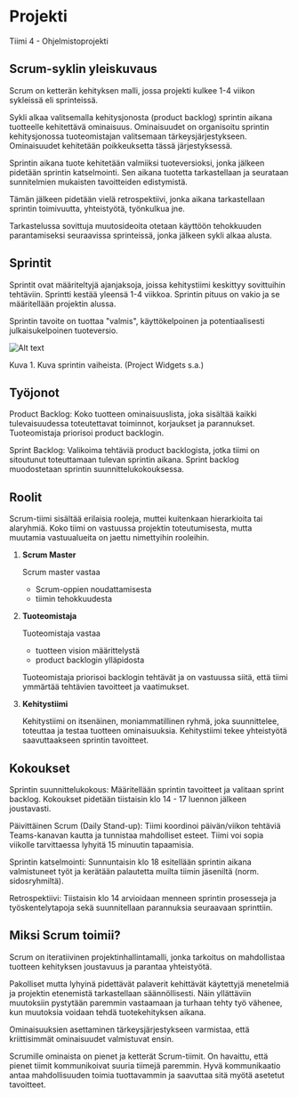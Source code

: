 # Projekti
Tiimi 4 - Ohjelmistoprojekti

## Scrum-syklin yleiskuvaus

Scrum on ketterän kehityksen malli, jossa projekti kulkee 1-4 viikon sykleissä eli sprinteissä. 

Sykli alkaa valitsemalla kehitysjonosta (product backlog) sprintin aikana tuotteelle kehitettävä ominaisuus. Ominaisuudet on organisoitu sprintin kehitysjonossa tuoteomistajan valitsemaan tärkeysjärjestykseen. Ominaisuudet kehitetään poikkeuksetta tässä järjestyksessä.

Sprintin aikana tuote kehitetään valmiiksi tuoteversioksi, jonka jälkeen pidetään sprintin katselmointi. Sen aikana tuotetta tarkastellaan ja seurataan sunnitelmien mukaisten tavoitteiden edistymistä. 

Tämän jälkeen pidetään vielä retrospektiivi, jonka aikana tarkastellaan sprintin toimivuutta, yhteistyötä, työnkulkua jne. 

Tarkastelussa sovittuja muutosideoita otetaan käyttöön tehokkuuden parantamiseksi seuraavissa sprinteissä, jonka jälkeen sykli alkaa alusta.

## Sprintit

Sprintit ovat määriteltyjä ajanjaksoja, joissa kehitystiimi keskittyy sovittuihin tehtäviin. Sprintti kestää yleensä 1-4 viikkoa. Sprintin pituus on vakio ja se määritellään projektin alussa.

Sprintin tavoite on tuottaa "valmis", käyttökelpoinen ja potentiaalisesti julkaisukelpoinen tuoteversio.

![Alt text](https://www.projectwidgets.com/wp-content/uploads/2023/11/istockphoto-1336228211-612x612-1.jpg)

Kuva 1. Kuva sprintin vaiheista. (Project Widgets s.a.)

## Työjonot

Product Backlog: Koko tuotteen ominaisuuslista, joka sisältää kaikki tulevaisuudessa toteutettavat toiminnot, korjaukset ja parannukset. Tuoteomistaja priorisoi product backlogin.

Sprint Backlog: Valikoima tehtäviä product backlogista, jotka tiimi on sitoutunut toteuttamaan tulevan sprintin aikana. Sprint backlog muodostetaan sprintin suunnittelukokouksessa.

## Roolit

Scrum-tiimi sisältää erilaisia rooleja, muttei kuitenkaan hierarkioita tai alaryhmiä. Koko tiimi on vastuussa projektin toteutumisesta, mutta muutamia vastuualueita on jaettu nimettyihin rooleihin. 

1. **Scrum Master**

    Scrum master vastaa
    - Scrum-oppien noudattamisesta
    - tiimin tehokkuudesta    

2. **Tuoteomistaja**

    Tuoteomistaja vastaa 
    - tuotteen vision määrittelystä
    - product backlogin ylläpidosta 
    
    Tuoteomistaja priorisoi backlogin tehtävät ja on vastuussa siitä, että tiimi ymmärtää tehtävien tavoitteet ja vaatimukset.

3. **Kehitystiimi**

    Kehitystiimi on itsenäinen, moniammatillinen ryhmä, joka suunnittelee, toteuttaa ja testaa tuotteen ominaisuuksia. Kehitystiimi tekee yhteistyötä saavuttaakseen sprintin tavoitteet.

## Kokoukset

Sprintin suunnittelukokous: Määritellään sprintin tavoitteet ja valitaan sprint backlog. Kokoukset pidetään tiistaisin klo 14 - 17 luennon jälkeen joustavasti. 

Päivittäinen Scrum (Daily Stand-up): Tiimi koordinoi päivän/viikon tehtäviä Teams-kanavan kautta ja tunnistaa mahdolliset esteet. Tiimi voi sopia viikolle tarvittaessa lyhyitä 15 minuutin tapaamisia.

Sprintin katselmointi: Sunnuntaisin klo 18 esitellään sprintin aikana valmistuneet työt ja kerätään palautetta muilta tiimin jäseniltä (norm. sidosryhmiltä).

Retrospektiivi: Tiistaisin klo 14 arvioidaan menneen sprintin prosesseja ja työskentelytapoja sekä suunnitellaan parannuksia seuraavaan sprinttiin.

## Miksi Scrum toimii?

Scrum on iteratiivinen projektinhallintamalli, jonka tarkoitus on mahdollistaa tuotteen kehityksen joustavuus ja parantaa yhteistyötä. 

Pakolliset mutta lyhyinä pidettävät palaverit kehittävät käytettyjä menetelmiä ja projektin etenemistä tarkastellaan säännöllisesti. Näin yllättäviin muutoksiin pystytään paremmin vastaamaan ja turhaan tehty työ vähenee, kun muutoksia voidaan tehdä tuotekehityksen aikana. 

Ominaisuuksien asettaminen tärkeysjärjestykseen varmistaa, että kriittisimmät ominaisuudet valmistuvat ensin.

Scrumille ominaista on pienet ja ketterät Scrum-tiimit. On havaittu, että pienet tiimit kommunikoivat suuria tiimejä paremmin. Hyvä kommunikaatio antaa mahdollisuuden toimia tuottavammin ja saavuttaa sitä myötä asetetut tavoitteet.